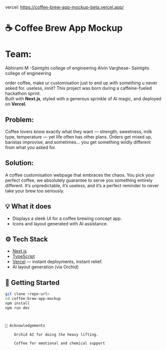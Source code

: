 vercel: https://coffee-brew-app-mockup-beta.vercel.app/
# ☕ Coffee Brew App Mockup
# Team: 
Abhirami M -Saintgits college of engineering
Alvin Varghese- Saintgits college of engineering


order coffee, make ur customisation just to end up with something u never asked for. useless, innit?
This project was born during a caffeine-fueled hackathon sprint.  
Built with **Next.js**, styled with a generous sprinkle of AI magic, and deployed on **Vercel**.  

## Problem:
Coffee lovers know exactly what they want — strength, sweetness, milk type, temperature — yet life often has other plans. Orders get mixed up, baristas improvise, and sometimes… you get something wildly different from what you asked for.
## Solution:
A coffee customisation webpage that embraces the chaos.
You pick your perfect coffee, we absolutely guarantee to serve you something entirely different.
It’s unpredictable, it’s useless, and it’s a perfect reminder to never take your brew too seriously.

## 💡 What it does
- Displays a sleek UI for a coffee brewing concept app.
- Icons and layout generated with AI assistance.

## ⚙️ Tech Stack
- [Next.js](https://nextjs.org/) 
- [TypeScript](https://www.typescriptlang.org/) 
- [Vercel](https://vercel.com/) — instant deployments, instant relief.
- AI layout generation (via Orchid) 

## 🚀 Getting Started
```bash
git clone <repo-url>
cd coffee-brew-app-mockup
npm install
npm run dev



🙏 Acknowledgements

    Orchid AI for doing the heavy lifting.

    Coffee for emotional and chemical support
